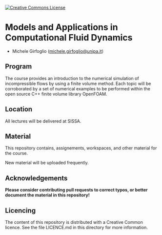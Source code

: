  [![Creative Commons License](http://mirrors.creativecommons.org/presskit/logos/cc.logo.png)](http://creativecommons.org/licenses/by-nc-nd/4.0/)


# Models and Applications in Computational Fluid Dynamics

- Michele Girfoglio (<michele.girfoglio@unipa.it>)

## Program

The course provides an introduction to the numerical simulation of incompressible flows by using a finite volume method. Each topic will be corroborated by a set of numerical examples to be performed within the open source C++ finite volume library OpenFOAM.

## Location

All lectures will be delivered at SISSA.

## Material

This repository contains, assignements, workspaces, and other material for the course.

New material will be uploaded frequently.

## Acknowledgements

**Please consider contributing pull requests to correct typos, or better document the material in this repository!**

## Licencing

The content of this repository is distributed with a Creative Common licence. See
the file LICENCE.md in this directory for more information.

